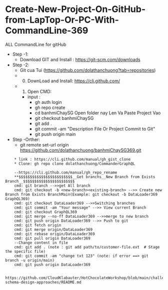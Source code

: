 # Create-New-Project-On-GitHub-from-LapTop-Or-PC-With-CommandLine-369
ALL CommandLine for gitHub
- Step -1:
    - Download GIT and Install : https://git-scm.com/downloads
- Step -2:
    - Git cua Tui (https://github.com/dolathanchuong?tab=repositories)
    - 0. DownLoad and Install: https://cli.github.com/
    - 1. Open CMD:
        - input :
            - gh auth login
            - gh repo create
            - cd banhmiChaySG
            Open folder nay Len Va Paste Project Vao
            - git checkout banhmiChaySG
            - git add .
            - git commit -am "Description File Or Project Commit to Git"
            - git push origin main
- Step -Orther:
    - git remote set-url origin https://github.com/dolathanchuong/banhmiChaySG369.git

``` LINK HOME CommandLine GitHub
    * link : https://cli.github.com/manual/gh_gist_clone
    * Clone: gh repo clone dolathanchuong/CommanderGraphQL
```

``` Command Line Execute for CLI:
    --https://cli.github.com/manual/gh_repo_rename 
    **$$$$$$$$$$$$$$$$$$$$$$$$__Get branchs__New Branch from Exists Branch__$$$$$$$$$$$$$$$$$$$$$$$
    cmd: git branch -->>get All branch
    cmd: git checkout -b <new-branch><existing-branch> -->> Create new Branch from Exists BranchMain(Example: git checkout -b DataLoader369 GraphQL369)
    cmd: git checkout DataLoader369 -->>Switching branches
    cmd: git commit -am "Your message" -->> View current Branch
    cmd: git checkout GraphQL369
    cmd: git merge --no-ff DataLoader369 -->>merge to new branch
    cmd: git push origin DataLoader369 -->> Push to git
    cmd: git fetch origin
    cmd: git merge origin/DataLoader369
    cmd: git rebase origin/DataLoader369
    cmd: git pull origin DataLoader369
    --Change content in file
    cmd: git add . (note : git add path/to/customer-file.ext  # Stage the specific file)
    cmd: git commit -am "change txt 123" (note: if error ==> git branch -u origin/main)
    cmd: git push origin DataLoader369

    https://github.com/CloudKlabauter/HotChocolateWorkshop/blob/main/challenges/03-schema-design-approaches/README.md
```
